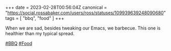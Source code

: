 +++
date = 2023-02-28T00:56:04Z
canonical = "https://social.rossabaker.com/users/ross/statuses/109939639248090680"
tags = [ "bbq", "food" ]
+++

<p>When we are sad, besides tweaking our Emacs, we barbecue.  This one is healthier than my typical spread.</p><p><a href="https://social.rossabaker.com/tags/BBQ" class="mention hashtag" rel="tag">#<span>BBQ</span></a> <a href="https://social.rossabaker.com/tags/Food" class="mention hashtag" rel="tag">#<span>Food</span></a></p>
